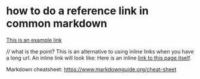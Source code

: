 # how to do a reference link in common markdown

[This is an example link][reference]

[reference]: <https://github.com/sharklightning/zet/new/main>

// what is the point? This is an alternative to using inline links when you have a long url. An inline link will look like:
Here is an inline [link to this page itself](https://github.com/sharklightning/zet/new/main).

Markdown cheatsheet: https://www.markdownguide.org/cheat-sheet 
 
